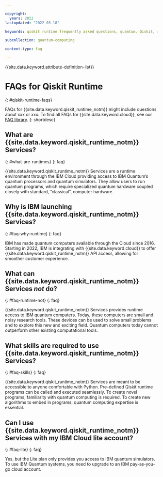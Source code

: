 ```yaml
---

copyright:
  years: 2022
lastupdated: "2022-03-18"

keywords: qiskit runtime frequently asked questions, quantum, Qiskit, runtime, near time compute

subcollection: quantum-computing

content-type: faq

---
```




{{site.data.keyword.attribute-definition-list}}



# FAQs for Qiskit Runtime
{: #qiskit-runtime-faqs}



FAQs for {{site.data.keyword.qiskit_runtime_notm}} might include questions about xxx or xxx. To find all FAQs for {{site.data.keyword.cloud}}, see our [FAQ library](/docs/faqs).
{: shortdesc}



## What are {{site.data.keyword.qiskit_runtime_notm}} Services?
{: #what-are-runtimes}
{: faq}

{{site.data.keyword.qiskit_runtime_notm}} Services are a runtime environment through the IBM Cloud providing access to IBM Quantum’s quantum processors and quantum simulators. They allow users to run quantum programs, which require specialized quantum hardware coupled closely with standard, “classical”, computer hardware.

## Why is IBM launching {{site.data.keyword.qiskit_runtime_notm}} Services?
{: #faq-why-runtime}
{: faq}

IBM has made quantum computers available through the Cloud since 2016. Starting in 2022, IBM is integrating with {{site.data.keyword.cloud}} to offer {{site.data.keyword.qiskit_runtime_notm}} API access, allowing for smoother customer experience.

## What can {{site.data.keyword.qiskit_runtime_notm}} Services *not* do?
{: #faq-runtime-not}
{: faq}

{{site.data.keyword.qiskit_runtime_notm}} Services provides runtime access to IBM quantum computers. Today, these computers are small and noisy research tools. These devices can be used to solve small problems and to explore this new and exciting field. Quantum computers today cannot outperform other existing computational tools.

## What skills are required to use {{site.data.keyword.qiskit_runtime_notm}} Services?
{: #faq-skills}
{: faq}

{{site.data.keyword.qiskit_runtime_notm}} Services are meant to be accessible to anyone comfortable with Python. Pre-defined Qiskit runtime programs can be called and executed seamlessly. To create novel programs, familiarity with quantum computing is required. To create new algorithms to embed in programs, quantum computing expertise is essential.

## Can I use {{site.data.keyword.qiskit_runtime_notm}} Services with my IBM Cloud lite account?
{: #faq-lite}
{: faq}

Yes, but the Lite plan only provides you access to IBM quantum simulators. To use IBM Quantum systems, you need to upgrade to an IBM pay-as-you-go cloud account.


